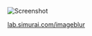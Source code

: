 ![Screenshot](http://lab.simurai.com/imageblur/screenshot.jpg)

[lab.simurai.com/imageblur](http://lab.simurai.com/imageblur)